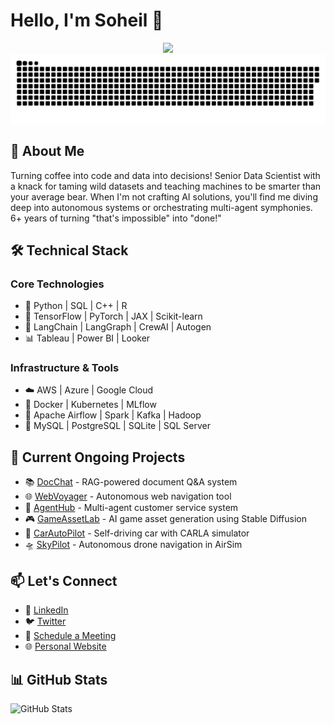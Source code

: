 
# Hello, I'm Soheil 👋

<!-- ![](https://i.imgur.com/lO3E9Gs.gif) -->
<div align="center">
  <img src="https://profile-counter.glitch.me/soheil-mp/count.svg?"  />
</div>


<div align="center">
  <a href=#><img src="contributions.svg"></a> 
</div>

## 🚀 About Me
Turning coffee into code and data into decisions! Senior Data Scientist with a knack for taming wild datasets and teaching machines to be smarter than your average bear. When I'm not crafting AI solutions, you'll find me diving deep into autonomous systems or orchestrating multi-agent symphonies. 6+ years of turning "that's impossible" into "done!"

## 🛠️ Technical Stack
### Core Technologies
- 🐍 Python | SQL | C++ | R
- 🤖 TensorFlow | PyTorch | JAX | Scikit-learn
- 🔮 LangChain | LangGraph | CrewAI | Autogen
- 📊 Tableau | Power BI | Looker

### Infrastructure & Tools
- ☁️ AWS | Azure | Google Cloud
- 🐳 Docker | Kubernetes | MLflow
- 🔄 Apache Airflow | Spark | Kafka | Hadoop
- 💾 MySQL | PostgreSQL | SQLite | SQL Server

## 🔭 Current Ongoing Projects
- 📚 [DocChat](https://github.com/soheil-mp/DocChat) - RAG-powered document Q&A system
- 🌐 [WebVoyager](https://github.com/soheil-mp/WebVoyager) - Autonomous web navigation tool
- 🤖 [AgentHub](https://github.com/soheil-mp/AgentHub) - Multi-agent customer service system
- 🎮 [GameAssetLab](https://github.com/soheil-mp/GameAssetLab) - AI game asset generation using Stable Diffusion
- 🚗 [CarAutoPilot](https://github.com/soheil-mp/CarAutoPilot) - Self-driving car with CARLA simulator
- 🛸 [SkyPilot](https://github.com/soheil-mp/SkyPilot) - Autonomous drone navigation in AirSim


## 📫 Let's Connect
- 💼 [LinkedIn](https://www.linkedin.com/in/soheilmp)
- 🐦 [Twitter](your-twitter)
- 📧 [Schedule a Meeting](https://calendly.com/soheilmp/schedule-meeting)
- 🌐 [Personal Website](your-website)

## 📊 GitHub Stats
![GitHub Stats](https://github-readme-stats.vercel.app/api?username=soheil-mp&show_icons=true&theme=radical)
